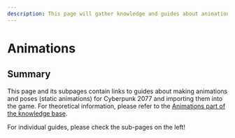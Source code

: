 ```yaml
---
description: This page will gather knowledge and guides about animations.
---
```


# Animations

## Summary

This page and its subpages contain links to guides about making animations and poses (static animations) for Cyberpunk 2077 and importing them into the game. For theoretical information, please refer to the [Animations part of the knowledge base](../../modding-know-how/animations.md).

For individual guides, please check the sub-pages on the left!

<!-- {% hint style="info" %}
Please see xbaebsae (Angy)'s [animation guide](https://xbaebsae.jimdofree.com/cyberpunk-2077-tutorials/cp2077-custom-poses-and-animations/) for a starting point. Note that you can't do this for first person animations!
{% endhint %} -->
